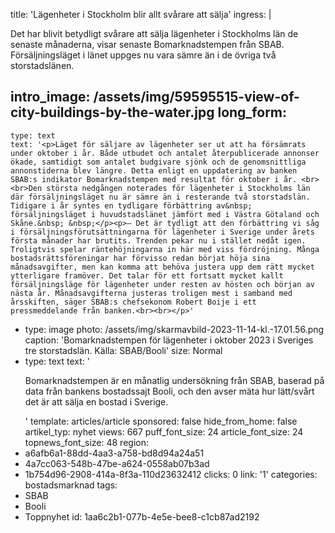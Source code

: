 title: 'Lägenheter i Stockholm blir allt svårare att sälja'
ingress: |
  <p>Det har blivit betydligt svårare att sälja lägenheter i Stockholms län de senaste månaderna, visar senaste Bomarknadstempen från SBAB. Försäljningsläget i länet uppges nu vara sämre än i de övriga två storstadslänen.
  </p>
  
intro_image: /assets/img/59595515-view-of-city-buildings-by-the-water.jpg
long_form:
  -
    type: text
    text: '<p>Läget för säljare av lägenheter ser ut att ha försämrats under oktober i år. Både utbudet och antalet återpublicerade annonser ökade, samtidigt som antalet budgivare sjönk och de genomsnittliga annonstiderna blev längre. Detta enligt en uppdatering av banken SBAB:s indikator Bomarknadstempen med resultat för oktober i år. <br><br>Den största nedgången noterades för lägenheter i Stockholms län där försäljningsläget nu är sämre än i resterande två storstadslän. Tidigare i år syntes en tydligare förbättring av&nbsp; försäljningsläget i huvudstadslänet jämfört med i Västra Götaland och Skåne.&nbsp; &nbsp;</p><p>– Det är tydligt att den förbättring vi såg i försäljningsförutsättningarna för lägenheter i Sverige under årets första månader har brutits. Trenden pekar nu i stället nedåt igen. Troligtvis spelar räntehöjningarna in här med viss fördröjning. Många bostadsrättsföreningar har förvisso redan börjat höja sina månadsavgifter, men kan komma att behöva justera upp dem rätt mycket ytterligare framöver. Det talar för ett fortsatt mycket kallt försäljningsläge för lägenheter under resten av hösten och början av nästa år. Månadsavgifterna justeras troligen mest i samband med årsskiften, säger SBAB:s chefsekonom Robert Boije i ett pressmeddelande från banken.<br><br></p>'
  -
    type: image
    photo: /assets/img/skarmavbild-2023-11-14-kl.-17.01.56.png
    caption: 'Bomarknadstempen för lägenheter i oktober 2023 i Sveriges tre storstadslän. Källa: SBAB/Booli'
    size: Normal
  -
    type: text
    text: '<p>Bomarknadstempen är en månatlig undersökning från SBAB, baserad på data från bankens bostadssajt Booli, och den avser mäta hur lätt/svårt det är att sälja en bostad i Sverige.</p>'
template: articles/article
sponsored: false
hide_from_home: false
artikel_typ: nyhet
views: 667
puff_font_size: 24
article_font_size: 24
topnews_font_size: 48
region:
  - a6afb6a1-88dd-4aa3-a758-bd8d94a24a51
  - 4a7cc063-548b-47be-a624-0558ab07b3ad
  - 1b754d96-2908-414a-8f3a-110d23632412
clicks: 0
link: '1'
categories: bostadsmarknad
tags:
  - SBAB
  - Booli
  - Toppnyhet
id: 1aa6c2b1-077b-4e5e-bee8-c1cb87ad2192
